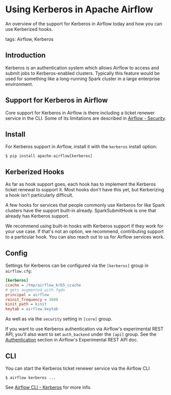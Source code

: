 # Using Kerberos in Apache Airflow

An overview of the support for Kerberos in Airflow today and how you can use Kerberized hooks.

tags: Airflow, Kerberos

## Introduction

Kerberos is an authentication system which allows Airflow to access and submit jobs to Kerberos-enabled clusters.  Typically this feature would be used for something like a long-running Spark cluster in a large enterprise environment.

## Support for Kerberos in Airflow

Core support for Kerberos in Airflow is there including a ticket renewer service in the CLI.  Some of its limitations are described in [Airflow - Security](https://airflow.readthedocs.io/en/latest/security.html?highlight=kerberos#kerberos).

## Install

For Kerberos support in Airflow, install it with the `kerberos` install option:

```shell
$ pip install apache-airflow[kerberos]
```

## Kerberized Hooks

As far as hook support goes, each hook has to implement the Kerberos ticket renewal to support it.  Most hooks don't have this yet, but Kerberizing a hook isn't particularly difficult.

A few hooks for services that people commonly use Kerberos for like Spark clusters have the support built-in already.  SparkSubmitHook is one that already has Kerberos support.

We recommend using built-in hooks with Kerberos support if they work for your use case.  If that's not an option, we recommend, contributing support to a particular hook.  You can also reach out to us for Airflow services work.

## Config

Settings for Kerberos can be configured via the `[kerberos]` group in `airflow.cfg`:

```cfg
[kerberos]
ccache = /tmp/airflow_krb5_ccache
# gets augmented with fqdn
principal = airflow
reinit_frequency = 3600
kinit_path = kinit
keytab = airflow.keytab
```

As well as via the `security` setting in `[core]` group.

If you want to use Kerberos authentication via Airflow's experimental REST API, you'll also want to set `auth_backend` under the `[api]` group.  See the [Authentication](https://airflow.readthedocs.io/en/latest/api.html?highlight=kerberos#authentication) section in Airflow's Experimental REST API doc.

## CLI

You can start the Kerberos ticket renewer service via the Airflow CLI

```shell
$ airflow kerberos ...
```

See [Airflow CLI - Kerberos](https://airflow.readthedocs.io/en/latest/cli.html#kerberos) for more info.
